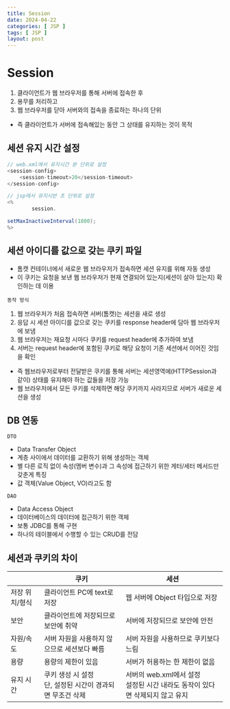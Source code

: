 ```yaml
---
title: Session
date: 2024-04-22
categories: [ JSP ]
tags: [ JSP ]
layout: post
---
```


# Session

1. 클라이언트가 웹 브라우저를 통해 서버에 접속한 후
2. 용무를 처리하고
3. 웹 브라우저를 닫아 서버와의 접속을 종료하는 하나의 단위

* 즉 클라이언트가 서버에 접속해있는 동안 그 상태를 유지하는 것이 목적

## 세션 유지 시간 설정

```java
// web.xml에서 유지시간 분 단위로 설정
<session-config>
    <session-timeout>20</session-timeout>
</session-config>

// jsp에서 유지시반 초 단위로 설정
<%
        session.

setMaxInactiveInterval(1800);
%>
```

## 세션 아이디를 값으로 갖는 쿠키 파일

* 톰캣 컨테이너에서 새로운 웹 브라우저가 접속하면 세션 유지를 위해 자동 생성
* 이 쿠키는 요청을 보낸 웹 브라우저가 현재 연결되어 있는지(세션이 살아 있는지) 확인하는 데 이용

`동작 방식`

1. 웹 브라우저가 처음 접속하면 서버(톰캣)는 세션을 새로 생성
2. 응답 시 세션 아이디를 값으로 갖는 쿠키를 response header에 담아 웹 브라우저에 보냄
3. 웹 브라우저는 재요청 시마다 쿠키를 request header에 추가하여 보냄
4. 서버는 request header에 포함된 쿠키로 해당 요청이 기존 세션에서 이어진 것임을 확인

* 즉 웹브라우저로부터 전달받은 쿠키를 통해 서버는 세션영역에(HTTPSession과 같이) 상태를 유지해야 하는 값들을 저장 가능
* 웹 브라우저에서 모든 쿠키를 삭제하면 해당 쿠키까지 사라지므로 서버가 새로운 세션을 생성

## DB 연동

`DTO`

* Data Transfer Object
* 계층 사이에서 데이터를 교환하기 위해 생성하는 객체
* 별 다른 로직 없이 속성(멤버 변수)과 그 속성에 접근하기 위한 게터/세터 메서드만 갖춘게 특징
* 값 객체(Value Object, VO)라고도 함

`DAO`

* Data Access Object
* 데이터베이스의 데이터에 접근하기 위한 객체
* 보통 JDBC를 통해 구현
* 하나의 테이블에서 수행할 수 있는 CRUD를 전담

## 세션과 쿠키의 차이

|          | 쿠키                                   | 세션                                                |
|----------|--------------------------------------|---------------------------------------------------|
| 저장 위치/형식 | 클라이언트 PC에 text로 저장                   | 웹 서버에 Object 타입으로 저장                              |
| 보안       | 클라이언트에 저장되므로 보안에 취약                  | 서버에 저장되므로 보안에 안전                                  |
| 자원/속도    | 서버 자원을 사용하지 않으므로 세션보다 빠름             | 서버 자원을 사용하므로 쿠키보다 느림                              |
| 용량       | 용량의 제한이 있음                           | 서버가 허용하는 한 제한이 없음                                 |
| 유지 시간    | 쿠키 생성 시 설정<br>단, 설정된 시간이 경과되면 무조건 삭제 | 서버의 web.xml에서 설정<br>설정된 시간 내라도 동작이 있다면 삭제되지 않고 유지 |